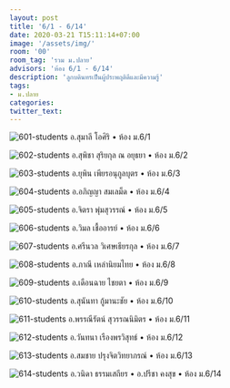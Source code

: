 ```yaml
---
layout: post
title: '6/1 - 6/14'
date: 2020-03-21 T15:11:14+07:00
image: '/assets/img/'
room: '00'
room_tag: 'รวม ม.ปลาย'
advisors: 'ห้อง 6/1 - 6/14'
description: 'ลูกบดินทรเป็นผู้ประพฤติดีและมีความรู้'
tags:
- ม.ปลาย
categories:
twitter_text:
---
```

![601-students](https://res.cloudinary.com/dbruw74ms/image/upload/r_8,c_fit,w_760/l_v1584777987:601-ab_gioyvk,w_100,h_100,r_max,g_north_west,x_10,y_70,bo_2px_solid_rgb:ffe4e160/v1584783145/601-aa_ysrlow.png)
อ.สุมาลี โอศิริ • ห้อง ม.6/1

![602-students](https://res.cloudinary.com/dbruw74ms/image/upload/r_8,c_fit,w_760/l_v1584783141:602-ab_vrfsls,w_100,h_100,r_max,g_north_west,x_10,y_70,bo_2px_solid_rgb:ffe4e160/v1584783146/602-aa_q3dqgr.png)
อ.สุพิชา สุริยกุล ณ อยุธยา • ห้อง ม.6/2

![603-students](https://res.cloudinary.com/dbruw74ms/image/upload/r_8,c_fit,w_760/l_v1584783141:603-ab_tvyqqg,w_100,h_100,r_max,g_north_west,x_10,y_70,bo_2px_solid_rgb:ffe4e160/v1584783149/603-aa_nzvh6v.png)
อ.ยุพิน เพียรอนุกูลบุตร • ห้อง ม.6/3

![604-students](https://res.cloudinary.com/dbruw74ms/image/upload/r_8,c_fit,w_760/l_v1584785928:604-ab_ulxlij,w_100,h_100,r_max,g_north_west,x_10,y_70,bo_2px_solid_rgb:ffe4e160/v1584787006/604-aa_mgcax0.png)
อ.อภิญญา สมเลม็ด • ห้อง ม.6/4

![605-students](https://res.cloudinary.com/dbruw74ms/image/upload/r_8,c_fit,w_760/l_v1584785927:605-ab_raixza,w_100,h_100,r_max,g_north_west,x_10,y_70,bo_2px_solid_rgb:ffe4e160/v1584785932/605-aa_o0hypa.png)
อ.จิตรา พุ่มสุวรรณ์ • ห้อง ม.6/5

![606-students](https://res.cloudinary.com/dbruw74ms/image/upload/r_8,c_fit,w_760/l_v1584785928:606-ab_gby2wg,w_100,h_100,r_max,g_north_west,x_10,y_70,bo_2px_solid_rgb:ffe4e160/v1584785936/606-aa_zwlq87.png)
อ.วิมล เชื้ออารย์ • ห้อง ม.6/6

![607-students](https://res.cloudinary.com/dbruw74ms/image/upload/r_8,c_fit,w_760/l_v1584785928:607-ab_kv4bfk,w_100,h_100,r_max,g_north_west,x_10,y_70,bo_2px_solid_rgb:ffe4e160/v1584787005/607-aa_sdnxtw.png)
อ.ศรีนวล วิเศษเธียรกุล • ห้อง ม.6/7

![608-students](https://res.cloudinary.com/dbruw74ms/image/upload/r_8,c_fit,w_760/l_v1584785928:608-ab_txmfdc,w_100,h_100,r_max,g_north_west,x_10,y_70,bo_2px_solid_rgb:ffe4e160/v1584786718/608-aa_u0laxy.png)
อ.ภาณี เหล่านิยมไทย • ห้อง ม.6/8

![609-students](https://res.cloudinary.com/dbruw74ms/image/upload/r_8,c_fit,w_760/l_v1584785931:609-ab_twanla,w_100,h_100,r_max,g_north_west,x_10,y_10,bo_2px_solid_rgb:ffe4e160/v1584787005/609-aa_iu6jxl.png)
อ.เดือนฉาย ไชยตา • ห้อง ม.6/9

![610-students](https://res.cloudinary.com/dbruw74ms/image/upload/r_8,c_fit,w_760/l_v1584785931:610-ab_hkecmo,w_100,h_100,r_max,g_north_west,x_10,y_70,bo_2px_solid_rgb:ffe4e160/v1584787006/610-aa_bosfaw.png)
อ.สุนันทา กู้มานะชัย • ห้อง ม.6/10

![611-students](https://res.cloudinary.com/dbruw74ms/image/upload/r_8,c_fit,w_760/l_v1584785931:611-ab_cdpmer,w_100,h_100,r_max,g_north_west,x_10,y_70,bo_2px_solid_rgb:ffe4e160/v1584786711/611-aa_rbfhyl.png)
อ.พรรณีรัตน์ สุวรรณนิมิตร • ห้อง ม.6/11

![612-students](https://res.cloudinary.com/dbruw74ms/image/upload/r_8,c_fit,w_760/l_v1584785932:612-ab_n2jg1j,w_100,h_100,r_max,g_north_west,x_10,y_70,bo_2px_solid_rgb:ffe4e160/v1584787006/612-aa_alasfx.png)
อ.วันทนา เรืองพรวิสุทธ์ • ห้อง ม.6/12

![613-students](https://res.cloudinary.com/dbruw74ms/image/upload/r_8,c_fit,w_760/l_v1584785931:613-ab_vi01zm,w_100,h_100,r_max,g_north_west,x_10,y_70,bo_2px_solid_rgb:ffe4e160/v1584787006/613-aa_ccjavi.png)
อ.สมชาย ปรุงจิตวิทยาภรณ์ • ห้อง ม.6/13

![614-students](https://res.cloudinary.com/dbruw74ms/image/upload/r_8,c_fit,w_760/l_v1584785934:614-ab_opomxd,w_100,h_100,r_max,g_north_west,x_10,y_40,bo_2px_solid_rgb:ffe4e160/l_v1584785934:614-ac_l0awci,w_100,h_100,r_max,g_north_west,x_120,y_40,bo_2px_solid_rgb:ffe4e160/v1584785937/614-aa_phdnn7.png)
อ.วนิดา ธรรมเสถียร • อ.ปรีชา คงสุข • ห้อง ม.6/14
